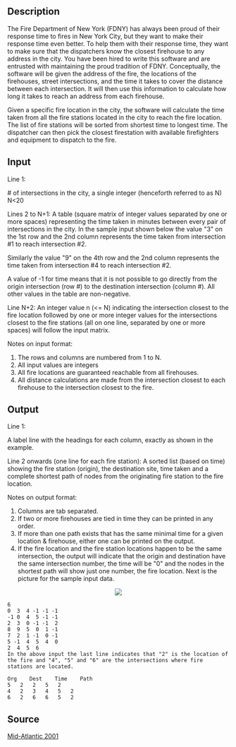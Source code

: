 <h2>Description</h2><p>The Fire Department of New York (FDNY) has always been proud of their response time to fires in New York City, but they want to make their response time even better. To help them with their response time, they want to make sure that the dispatchers know the closest firehouse to any address in the city. You have been hired to write this software and are entrusted with maintaining the proud tradition of FDNY. Conceptually, the software will be given the address of the fire, the locations of the firehouses, street intersections, and the time it takes to cover the distance between each intersection. It will then use this information to calculate how long it takes to reach an address from each firehouse. 
</p>
Given a specific fire location in the city, the software will calculate the time taken from all the fire stations located in the city to reach the fire location. The list of fire stations will be sorted from shortest time to longest time. The dispatcher can then pick the closest firestation with available firefighters and equipment to dispatch to the fire. <h2>Input</h2><p>Line 1: 
</p># of intersections in the city, a single integer (henceforth referred to as N) N&lt;20 

Lines 2 to N+1: 
A table (square matrix of integer values separated by one or more spaces) representing the time taken in minutes between every pair of intersections in the city. In the sample input shown below the value "3" on the 1st row and the 2nd column represents the time taken from intersection #1 to reach intersection #2. 

Similarly the value "9" on the 4th row and the 2nd column represents the time taken from intersection #4 to reach intersection #2. 

A value of -1 for time means that it is not possible to go directly from the origin intersection (row #) to the destination intersection (column #). All other values in the table are non-negative. 

Line N+2: 
An integer value n (&lt;= N) indicating the intersection closest to the fire location followed by one or more integer values for the intersections closest to the fire stations (all on one line, separated by one or more spaces) will follow the input matrix. 

Notes on input format: 

1. The rows and columns are numbered from 1 to N. 
2. All input values are integers 
3. All fire locations are guaranteed reachable from all firehouses. 
4. All distance calculations are made from the intersection closest to each firehouse to the intersection closest to the fire. 
<h2>Output</h2><p>Line 1: 
</p>A label line with the headings for each column, exactly as shown in the example. 

Line 2 onwards (one line for each fire station): 
A sorted list (based on time) showing the fire station (origin), the destination site, time taken and a complete shortest path of nodes from the originating fire station to the fire location. 

Notes on output format: 
1. Columns are tab separated. 
2. If two or more firehouses are tied in time they can be printed in any order. 
3. If more than one path exists that has the same minimal time for a given location &amp; firehouse, either one can be printed on the output. 
4. If the fire location and the fire station locations happen to be the same intersection, the output will indicate that the origin and destination have the same intersection number, the time will be "0" and the nodes in the shortest path will show just one number, the fire location. 
Next is the picture for the sample input data.
<center><img src="images/1122/1122_1.gif"></center><pre><code class="language-input1">6 
0  3  4 -1 -1 -1 
-1 0  4  5 -1 -1 
2  3  0 -1 -1  2 
8  9  5  0  1 -1 
7  2  1 -1  0 -1 
5 -1  4  5  4  0 
2  4  5  6 
In the above input the last line indicates that &quot;2&quot; is the location of the fire and &quot;4&quot;, &quot;5&quot; and &quot;6&quot; are the intersections where fire stations are located. </code></pre><pre><code class="language-output1">Org	Dest	Time	Path
5	2	2	5	2
4	2	3	4	5	2
6	2	6	6	5	2</code></pre><h2>Source</h2><a href="searchproblem?field=source&amp;key=Mid-Atlantic+2001">Mid-Atlantic 2001</a>